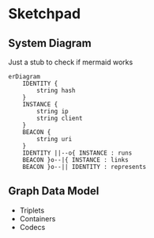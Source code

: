 # Sketchpad

## System Diagram

Just a stub to check if mermaid works

```mermaid
erDiagram
	IDENTITY {
		string hash
	}
	INSTANCE {
		string ip
		string client
	}
	BEACON {
		string uri
	}
	IDENTITY ||--o{ INSTANCE : runs
	BEACON }o--|{ INSTANCE : links
	BEACON }o--|| IDENTITY : represents

```

## Graph Data Model

- Triplets
- Containers
- Codecs
